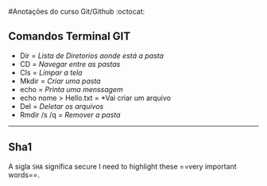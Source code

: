 #Anotações do curso Git/Github :octocat:

## Comandos Terminal **GIT** 

- Dir = *Lista de Diretorios aonde está a pasta*
- CD = *Navegar entre as pastas*
- Cls = *Limpar a tela*
- Mkdir = *Criar uma pasta*
- echo = *Printa uma menssagem*
- echo nome > Hello.txt = *Vai criar um arquivo
- Del = *Deletar os arquivos*
- Rmdir /s /q =  *Remover a pasta*
------
## Sha1
 A sigla `SHA` significa secure I need to highlight these ==very important words==.
